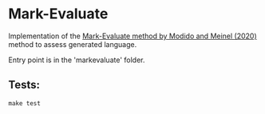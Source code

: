 # Mark-Evaluate 

Implementation of the [Mark-Evaluate method by Modido and Meinel (2020)](https://arxiv.org/abs/2010.04606) method to assess generated language.

Entry point is in the 'markevaluate' folder. 


## Tests:
```make test``` 